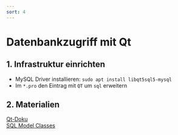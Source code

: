```yaml
---
sort: 4
---
```

# Datenbankzugriff mit Qt

## 1. Infrastruktur einrichten
- MySQL Driver installieren: `sudo apt install libqt5sql5-mysql`
- Im `*.pro` den Eintrag mit `QT` um `sql` erweitern

## 2. Materialien
[Qt-Doku](https://doc.qt.io/qt-5/sql-connecting.html)  
[SQL Model Classes](https://doc.qt.io/qt-5/sql-model.html)




